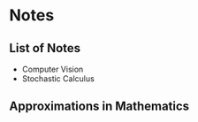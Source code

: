 # Notes

## List of Notes

- Computer Vision
- Stochastic Calculus

## Approximations in Mathematics



